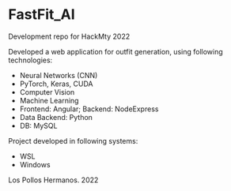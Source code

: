 # FastFit_AI
Development repo for HackMty 2022  

Developed a web application for outfit generation, using following technologies:
* Neural Networks (CNN)
* PyTorch, Keras, CUDA
* Computer Vision
* Machine Learning
* Frontend: Angular; Backend: NodeExpress
* Data Backend: Python
* DB: MySQL

Project developed in following systems:
* WSL
* Windows
  
Los Pollos Hermanos. 2022
